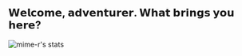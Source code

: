 ## 𝗪𝗲𝗹𝗰𝗼𝗺𝗲, 𝗮𝗱𝘃𝗲𝗻𝘁𝘂𝗿𝗲𝗿. 𝗪𝗵𝗮𝘁 𝗯𝗿𝗶𝗻𝗴𝘀 𝘆𝗼𝘂 𝗵𝗲𝗿𝗲?

![mime-r's stats](https://github-readme-stats.vercel.app/api?username=mime-r&show_icons=true&theme=buefy&bg_color=45,d7e7a9,d3c0f9,f99a9c&title_color=3b1e6b&custom_title=🦆%20𝘮𝘪𝘮𝘦-𝘳'𝘴%20stats%20✨)

<!--
**mime-r/mime-r** is a ✨ _special_ ✨ repository because its `README.md` (this file) appears on your GitHub profile.

Here are some ideas to get you started:

- 🔭 I’m currently working on ...
- 🌱 I’m currently learning ...
- 👯 I’m looking to collaborate on ...
- 🤔 I’m looking for help with ...
- 💬 Ask me about ...
- 📫 How to reach me: ...
- 😄 Pronouns: ...
- ⚡ Fun fact: ...
-->
